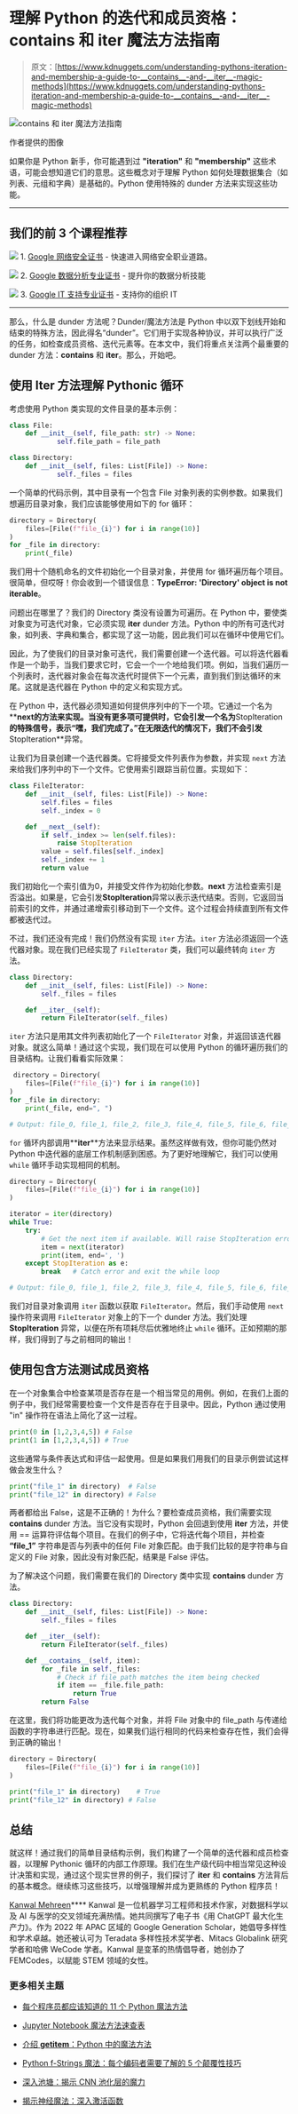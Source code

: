 # 理解 Python 的迭代和成员资格：__contains__ 和 __iter__ 魔法方法指南

> 原文：[https://www.kdnuggets.com/understanding-pythons-iteration-and-membership-a-guide-to-__contains__-and-__iter__-magic-methods](https://www.kdnuggets.com/understanding-pythons-iteration-and-membership-a-guide-to-__contains__-and-__iter__-magic-methods)

![__contains__ 和 __iter__ 魔法方法指南](../Images/0e31af489ddc2b5846ca89419af9c6ec.png)

作者提供的图像

如果你是 Python 新手，你可能遇到过 **"iteration"** 和 **"membership"** 这些术语，可能会想知道它们的意思。这些概念对于理解 Python 如何处理数据集合（如列表、元组和字典）是基础的。Python 使用特殊的 dunder 方法来实现这些功能。

* * *

## 我们的前 3 个课程推荐

![](../Images/0244c01ba9267c002ef39d4907e0b8fb.png) 1\. [Google 网络安全证书](https://www.kdnuggets.com/google-cybersecurity) - 快速进入网络安全职业道路。

![](../Images/e225c49c3c91745821c8c0368bf04711.png) 2\. [Google 数据分析专业证书](https://www.kdnuggets.com/google-data-analytics) - 提升你的数据分析技能

![](../Images/0244c01ba9267c002ef39d4907e0b8fb.png) 3\. [Google IT 支持专业证书](https://www.kdnuggets.com/google-itsupport) - 支持你的组织 IT

* * *

那么，什么是 dunder 方法呢？Dunder/魔法方法是 Python 中以双下划线开始和结束的特殊方法，因此得名“dunder”。它们用于实现各种协议，并可以执行广泛的任务，如检查成员资格、迭代元素等。在本文中，我们将重点关注两个最重要的 dunder 方法：**__contains__** 和 **__iter__**。那么，开始吧。

## 使用 Iter 方法理解 Pythonic 循环

考虑使用 Python 类实现的文件目录的基本示例：

```py
class File:
	def __init__(self, file_path: str) -> None:
    	    self.file_path = file_path

class Directory:
	def __init__(self, files: List[File]) -> None:
    	    self._files = files 
```

一个简单的代码示例，其中目录有一个包含 File 对象列表的实例参数。如果我们想遍历目录对象，我们应该能够使用如下的 for 循环：

```py
directory = Directory(
	files=[File(f"file_{i}") for i in range(10)]
)
for _file in directory:
	print(_file) 
```

我们用十个随机命名的文件初始化一个目录对象，并使用 for 循环遍历每个项目。很简单，但哎呀！你会收到一个错误信息：**TypeError: 'Directory' object is not iterable**。

问题出在哪里了？我们的 Directory 类没有设置为可遍历。在 Python 中，要使类对象变为可迭代对象，它必须实现 **__iter__** dunder 方法。Python 中的所有可迭代对象，如列表、字典和集合，都实现了这一功能，因此我们可以在循环中使用它们。

因此，为了使我们的目录对象可迭代，我们需要创建一个迭代器。可以将迭代器看作是一个助手，当我们要求它时，它会一个一个地给我们项。例如，当我们遍历一个列表时，迭代器对象会在每次迭代时提供下一个元素，直到我们到达循环的末尾。这就是迭代器在 Python 中的定义和实现方式。

在 Python 中，迭代器必须知道如何提供序列中的下一个项。它通过一个名为**__next__**的方法来实现。当没有更多项可提供时，它会引发一个名为**StopIteration**的特殊信号，表示“嘿，我们完成了。”在无限迭代的情况下，我们不会引发**StopIteration**异常。

让我们为目录创建一个迭代器类。它将接受文件列表作为参数，并实现 `next` 方法来给我们序列中的下一个文件。它使用索引跟踪当前位置。实现如下：

```py
class FileIterator:
    def __init__(self, files: List[File]) -> None:
        self.files = files
        self._index = 0

    def __next__(self):
        if self._index >= len(self.files):
        	raise StopIteration
        value = self.files[self._index]
        self._index += 1
        return value
```

我们初始化一个索引值为0，并接受文件作为初始化参数。**__next__** 方法检查索引是否溢出。如果是，它会引发**StopIteration**异常以表示迭代结束。否则，它返回当前索引的文件，并通过递增索引移动到下一个文件。这个过程会持续直到所有文件都被迭代过。

不过，我们还没有完成！我们仍然没有实现 `iter` 方法。`iter` 方法必须返回一个迭代器对象。现在我们已经实现了 `FileIterator` 类，我们可以最终转向 `iter` 方法。

```py
class Directory:
    def __init__(self, files: List[File]) -> None:
        self._files = files

    def __iter__(self):
        return FileIterator(self._files)
```

`iter` 方法只是用其文件列表初始化了一个 `FileIterator` 对象，并返回该迭代器对象。就这么简单！通过这个实现，我们现在可以使用 Python 的循环遍历我们的目录结构。让我们看看实际效果：

```py
 directory = Directory(
	files=[File(f"file_{i}") for i in range(10)]
)
for _file in directory:
	print(_file, end=", ")

# Output: file_0, file_1, file_2, file_3, file_4, file_5, file_6, file_7, file_8, file_9,
```

`for` 循环内部调用**__iter__**方法来显示结果。虽然这样做有效，但你可能仍然对 Python 中迭代器的底层工作机制感到困惑。为了更好地理解它，我们可以使用 `while` 循环手动实现相同的机制。

```py
directory = Directory(
	files=[File(f"file_{i}") for i in range(10)]
)

iterator = iter(directory)
while True:
    try:
        # Get the next item if available. Will raise StopIteration error if no item is left.
        item = next(iterator)   
        print(item, end=', ')
    except StopIteration as e:
        break   # Catch error and exit the while loop

# Output: file_0, file_1, file_2, file_3, file_4, file_5, file_6, file_7, file_8, file_9,
```

我们对目录对象调用 `iter` 函数以获取 `FileIterator`。然后，我们手动使用 `next` 操作符来调用 `FileIterator` 对象上的下一个 dunder 方法。我们处理 **StopIteration** 异常，以便在所有项耗尽后优雅地终止 `while` 循环。正如预期的那样，我们得到了与之前相同的输出！

## 使用包含方法测试成员资格

在一个对象集合中检查某项是否存在是一个相当常见的用例。例如，在我们上面的例子中，我们经常需要检查一个文件是否存在于目录中。因此，Python 通过使用 "in" 操作符在语法上简化了这一过程。

```py
print(0 in [1,2,3,4,5]) # False
print(1 in [1,2,3,4,5]) # True
```

这些通常与条件表达式和评估一起使用。但是如果我们用我们的目录示例尝试这样做会发生什么？

```py
print("file_1" in directory)  # False
print("file_12" in directory) # False
```

两者都给出 False，这是不正确的！为什么？要检查成员资格，我们需要实现 **__contains__** dunder 方法。当它没有实现时，Python 会回退到使用 **__iter__** 方法，并使用 == 运算符评估每个项目。在我们的例子中，它将迭代每个项目，并检查 **“file_1”** 字符串是否与列表中的任何 File 对象匹配。由于我们比较的是字符串与自定义的 File 对象，因此没有对象匹配，结果是 False 评估。

为了解决这个问题，我们需要在我们的 Directory 类中实现 **__contains__** dunder 方法。

```py
class Directory:
    def __init__(self, files: List[File]) -> None:
        self._files = files

    def __iter__(self):
        return FileIterator(self._files)

    def __contains__(self, item):
        for _file in self._files:
        	# Check if file_path matches the item being checked
        	if item == _file.file_path:
            	return True
    	return False
```

在这里，我们将功能更改为迭代每个对象，并将 File 对象中的 file_path 与传递给函数的字符串进行匹配。现在，如果我们运行相同的代码来检查存在性，我们会得到正确的输出！

```py
directory = Directory(
	files=[File(f"file_{i}") for i in range(10)]
)

print("file_1" in directory)	# True
print("file_12" in directory) # False 
```

## 总结

就这样！通过我们的简单目录结构示例，我们构建了一个简单的迭代器和成员检查器，以理解 Pythonic 循环的内部工作原理。我们在生产级代码中相当常见这种设计决策和实现，通过这个现实世界的例子，我们探讨了 **__iter__** 和 **__contains__** 方法背后的基本概念。继续练习这些技巧，以增强理解并成为更熟练的 Python 程序员！

**[](https://www.linkedin.com/in/kanwal-mehreen1/)**[Kanwal Mehreen](https://www.linkedin.com/in/kanwal-mehreen1/)**** Kanwal 是一位机器学习工程师和技术作家，对数据科学以及 AI 与医学的交叉领域充满热情。她共同撰写了电子书《用 ChatGPT 最大化生产力》。作为 2022 年 APAC 区域的 Google Generation Scholar，她倡导多样性和学术卓越。她还被认可为 Teradata 多样性技术奖学者、Mitacs Globalink 研究学者和哈佛 WeCode 学者。Kanwal 是变革的热情倡导者，她创办了 FEMCodes，以赋能 STEM 领域的女性。

### 更多相关主题

+   [每个程序员都应该知道的 11 个 Python 魔法方法](https://www.kdnuggets.com/11-python-magic-methods-every-programmer-should-know)

+   [Jupyter Notebook 魔法方法速查表](https://www.kdnuggets.com/jupyter-notebook-magic-methods-cheat-sheet)

+   [介绍 **__getitem__**：Python 中的魔法方法](https://www.kdnuggets.com/2023/03/introduction-getitem-magic-method-python.html)

+   [Python f-Strings 魔法：每个编码者需要了解的 5 个颠覆性技巧](https://www.kdnuggets.com/python-fstrings-magic-5-gamechanging-tricks-every-coder-needs-to-know)

+   [深入池塘：揭示 CNN 池化层的魔力](https://www.kdnuggets.com/diving-into-the-pool-unraveling-the-magic-of-cnn-pooling-layers)

+   [揭示神经魔法：深入激活函数](https://www.kdnuggets.com/unveiling-neural-magic-a-dive-into-activation-functions)
